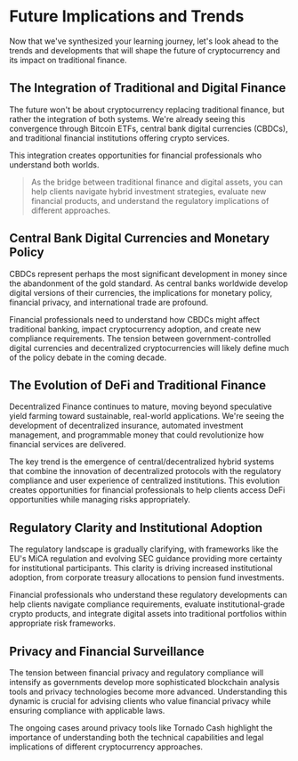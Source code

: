 # Future Implications and Trends

Now that we've synthesized your learning journey, let's look ahead to the trends and developments that will shape the future of cryptocurrency and its impact on traditional finance.

## The Integration of Traditional and Digital Finance

The future won't be about cryptocurrency replacing traditional finance, but rather the integration of both systems. We're already seeing this convergence through Bitcoin ETFs, central bank digital currencies (CBDCs), and traditional financial institutions offering crypto services.

This integration creates opportunities for financial professionals who understand both worlds. 

> As the bridge between traditional finance and digital assets, you can help clients navigate hybrid investment strategies, evaluate new financial products, and understand the regulatory implications of different approaches.

## Central Bank Digital Currencies and Monetary Policy

CBDCs represent perhaps the most significant development in money since the abandonment of the gold standard. As central banks worldwide develop digital versions of their currencies, the implications for monetary policy, financial privacy, and international trade are profound.

Financial professionals need to understand how CBDCs might affect traditional banking, impact cryptocurrency adoption, and create new compliance requirements. The tension between government-controlled digital currencies and decentralized cryptocurrencies will likely define much of the policy debate in the coming decade.

## The Evolution of DeFi and Traditional Finance

Decentralized Finance continues to mature, moving beyond speculative yield farming toward sustainable, real-world applications. We're seeing the development of decentralized insurance, automated investment management, and programmable money that could revolutionize how financial services are delivered.

The key trend is the emergence of central/decentralized hybrid systems that combine the innovation of decentralized protocols with the regulatory compliance and user experience of centralized institutions. This evolution creates opportunities for financial professionals to help clients access DeFi opportunities while managing risks appropriately.

## Regulatory Clarity and Institutional Adoption

The regulatory landscape is gradually clarifying, with frameworks like the EU's MiCA regulation and evolving SEC guidance providing more certainty for institutional participants. This clarity is driving increased institutional adoption, from corporate treasury allocations to pension fund investments.

Financial professionals who understand these regulatory developments can help clients navigate compliance requirements, evaluate institutional-grade crypto products, and integrate digital assets into traditional portfolios within appropriate risk frameworks.

## Privacy and Financial Surveillance

The tension between financial privacy and regulatory compliance will intensify as governments develop more sophisticated blockchain analysis tools and privacy technologies become more advanced. Understanding this dynamic is crucial for advising clients who value financial privacy while ensuring compliance with applicable laws.

The ongoing cases around privacy tools like Tornado Cash highlight the importance of understanding both the technical capabilities and legal implications of different cryptocurrency approaches.
